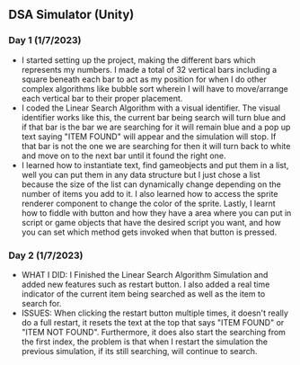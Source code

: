 ## DSA Simulator (Unity)

### Day 1 (1/7/2023)
- I started setting up the project, making the different bars which represents my numbers. I made a total of 32 vertical bars including a square beneath each bar to act as my position for when I do other complex algorithms like bubble sort wherein I will have to move/arrange each vertical bar to their proper placement.
- I coded the Linear Search Algorithm with a visual identifier. The visual identifier works like this, the current bar being search will turn blue and if that bar is the bar we are searching for it will remain blue and a pop up text saying "ITEM FOUND" will appear and the simulation will stop. If that bar is not the one we are searching for then it will turn back to white and move on to the next bar until it found the right one.
- I learned how to instantiate text, find gameobjects and put them in a list, well you can put them in any data structure but I just chose a list because the size of the list can dynamically change depending on the number of items you add to it. I also learned how to access the sprite renderer component to change the color of the sprite. Lastly, I learnt how to fiddle with button and how they have a area where you can put in script or game objects that have the desired script you want, and how you can set which method gets invoked when that button is pressed.

### Day 2 (1/7/2023)
- WHAT I DID: I Finished the Linear Search Algorithm Simulation and added new features such as restart button. I also added a real time indicator of the current item being searched as well as the item to search for. 
- ISSUES: When clicking the restart button multiple times, it doesn't really do a full restart, it resets the text at the top that says "ITEM FOUND" or "ITEM NOT FOUND". Furthermore, it does also start the searching from the first index, the problem is that when I restart the simulation the previous simulation, if its still searching, will continue to search.